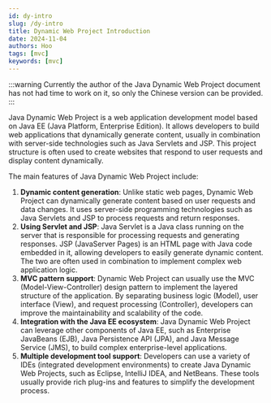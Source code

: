 ```yaml
---
id: dy-intro
slug: /dy-intro
title: Dynamic Web Project Introduction
date: 2024-11-04
authors: Hoo
tags: [mvc]
keywords: [mvc]
---
```




:::warning
Currently the author of the Java Dynamic Web Project document has not had time to work on it, so only the Chinese version can be provided.
:::

Java Dynamic Web Project is a web application development model based on Java EE (Java Platform, Enterprise Edition). It allows developers to build web applications that dynamically generate content, usually in combination with server-side technologies such as Java Servlets and JSP. This project structure is often used to create websites that respond to user requests and display content dynamically.

The main features of Java Dynamic Web Project include:

1. **Dynamic content generation**: Unlike static web pages, Dynamic Web Project can dynamically generate content based on user requests and data changes. It uses server-side programming technologies such as Java Servlets and JSP to process requests and return responses.
2. **Using Servlet and JSP**: Java Servlet is a Java class running on the server that is responsible for processing requests and generating responses. JSP (JavaServer Pages) is an HTML page with Java code embedded in it, allowing developers to easily generate dynamic content. The two are often used in combination to implement complex web application logic.
3. **MVC pattern support**: Dynamic Web Project can usually use the MVC (Model-View-Controller) design pattern to implement the layered structure of the application. By separating business logic (Model), user interface (View), and request processing (Controller), developers can improve the maintainability and scalability of the code.
4. **Integration with the Java EE ecosystem**: Java Dynamic Web Project can leverage other components of Java EE, such as Enterprise JavaBeans (EJB), Java Persistence API (JPA), and Java Message Service (JMS), to build complex enterprise-level applications.
5. **Multiple development tool support**: Developers can use a variety of IDEs (integrated development environments) to create Java Dynamic Web Projects, such as Eclipse, IntelliJ IDEA, and NetBeans. These tools usually provide rich plug-ins and features to simplify the development process.